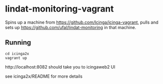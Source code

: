 # lindat-monitoring-vagrant
Spins up a machine from https://github.com/Icinga/icinga-vagrant, pulls and sets up https://github.com/ufal/lindat-monitoring in that machine.

## Running
```
cd icinga2x
vagrant up
```

http://localhost:8082 should take you to icingaweb2 UI

see icinga2x/README for more details
